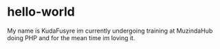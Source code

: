 # hello-world
My name is KudaFusyre im currently undergoing training at MuzindaHub doing PHP and for the mean time im loving it.
